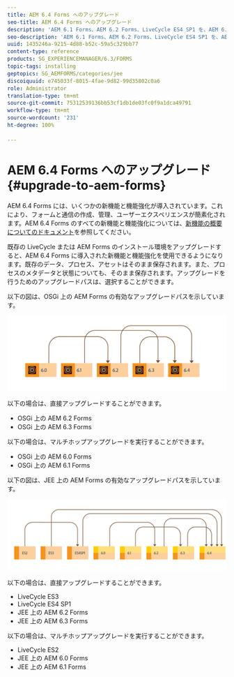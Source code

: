 ```yaml
---
title: AEM 6.4 Forms へのアップグレード
seo-title: AEM 6.4 Forms へのアップグレード
description: 'AEM 6.1 Forms、AEM 6.2 Forms、LiveCycle ES4 SP1 を、AEM 6.3 Forms に直接アップグレードすることができます。 '
seo-description: 'AEM 6.1 Forms、AEM 6.2 Forms、LiveCycle ES4 SP1 を、AEM 6.3 Forms に直接アップグレードすることができます。 '
uuid: 1435246a-9215-4d88-b52c-59a5c329bb77
content-type: reference
products: SG_EXPERIENCEMANAGER/6.3/FORMS
topic-tags: installing
geptopics: SG_AEMFORMS/categories/jee
discoiquuid: e745033f-8015-4fae-9d82-99d35802c0a6
role: Administrator
translation-type: tm+mt
source-git-commit: 75312539136bb53cf1db1de03fc0f9a1dca49791
workflow-type: tm+mt
source-wordcount: '231'
ht-degree: 100%

---
```



# AEM 6.4 Forms へのアップグレード{#upgrade-to-aem-forms}

AEM 6.4 Forms には、いくつかの新機能と機能強化が導入されています。これにより、フォームと通信の作成、管理、ユーザーエクスペリエンスが簡素化されます。AEM 6.4 Forms のすべての新機能と機能強化については、[新機能の概要についてのドキュメント](/help/forms/using/whats-new.md)を参照してください。

既存の LiveCycle または AEM Forms のインストール環境をアップグレードすると、AEM 6.4 Forms に導入された新機能と機能強化を使用できるようになります。既存のデータ、プロセス、アセットはそのまま保存されます。また、プロセスのメタデータと状態についても、そのまま保存されます。アップグレードを行うためのアップグレードパスは、選択することができます。

以下の図は、OSGi 上の AEM Forms の有効なアップグレードパスを示しています。

![](do-not-localize/osgi-upgrade.png)

以下の場合は、直接アップグレードすることができます。

* OSGi 上の AEM 6.2 Forms
* OSGi 上の AEM 6.3 Forms

以下の場合は、マルチホップアップグレードを実行することができます。

* OSGi 上の AEM 6.0 Forms
* OSGi 上の AEM 6.1 Forms

以下の図は、JEE 上の AEM Forms の有効なアップグレードパスを示しています。

![](do-not-localize/jee-upgrade-6-4.png)

以下の場合は、直接アップグレードすることができます。

* LiveCycle ES3
* LiveCycle ES4 SP1
* JEE 上の AEM 6.2 Forms
* JEE 上の AEM 6.3 Forms

以下の場合は、マルチホップアップグレードを実行することができます。

* LiveCycle ES2
* JEE 上の AEM 6.0 Forms
* JEE 上の AEM 6.1 Forms